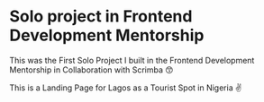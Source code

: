 # Solo project in Frontend Development Mentorship
 This was the First Solo Project I built in the Frontend Development Mentorship in Collaboration with Scrimba 😙 
 
 This is a Landing Page for Lagos as a Tourist Spot in Nigeria ✌️

